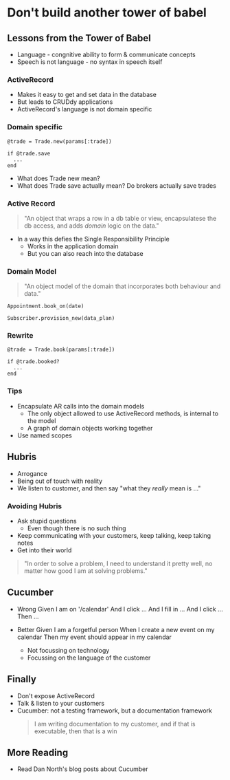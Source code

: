 # Don't build another tower of babel

## Lessons from the Tower of Babel
- Language - congnitive ability to form & communicate concepts
- Speech is not language - no syntax in speech itself

### ActiveRecord
- Makes it easy to get and set data in the database
- But leads to CRUDdy applications
- ActiveRecord's language is not domain specific

### Domain specific

    @trade = Trade.new(params[:trade])

    if @trade.save
      ...
    end

- What does Trade new mean?
- What does Trade save actually mean? Do brokers actually save trades

### Active Record

> "An object that wraps a row in a db table or view, encapsulatese the db access, and adds _domain_ logic on the data."

- In a way this defies the Single Responsibility Principle
  - Works in the application domain
  - But you can also reach into the database

### Domain Model

> "An object model of the domain that incorporates both behaviour and data."

    Appointment.book_on(date)

    Subscriber.provision_new(data_plan)

### Rewrite

    @trade = Trade.book(params[:trade])

    if @trade.booked?
      ...
    end

### Tips
- Encapsulate AR calls into the domain models
  - The only object allowed to use ActiveRecord methods, is internal to the model
  - A graph of domain objects working together
- Use named scopes

## Hubris
- Arrogance
- Being out of touch with reality
- We listen to customer, and then say "what they _really_ mean is ..."

### Avoiding Hubris
- Ask stupid questions
  - Even though there is no such thing
- Keep communicating with your customers, keep talking, keep taking notes
- Get into their world

> "In order to solve a problem, I need to understand it pretty well, no matter how good I am at solving problems."

## Cucumber

- Wrong
    Given I am on '/calendar'
    And I click ...
    And I fill in ...
    And I click ...
    Then ...

- Better
    Given I am a forgetful person
    When I create a new event on my calendar
    Then my event should appear in my calendar

  - Not focussing on technology
  - Focussing on the language of the customer

## Finally
- Don't expose ActiveRecord
- Talk & listen to your customers
- Cucumber: not a testing framework, but a documentation framework
  > I am writing documentation to my customer, and if that is executable, then that is a win

## More Reading
- Read Dan North's blog posts about Cucumber
